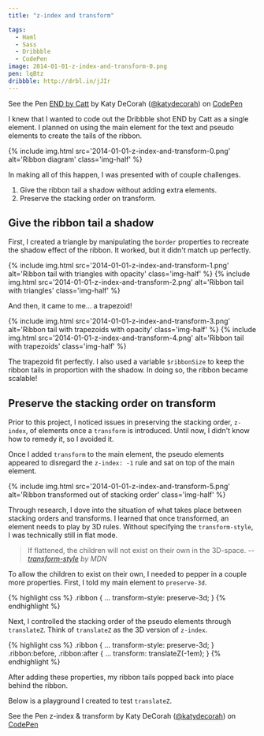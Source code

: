 ```yaml
---
title: "z-index and transform"

tags:
  - Haml
  - Sass
  - Dribbble
  - CodePen
image: 2014-01-01-z-index-and-transform-0.png
pen: lqBtz
dribbble: http://drbl.in/jJIr
---
```


<p data-height="400" data-theme-id="97" data-slug-hash="lqBtz" data-user="katydecorah" data-default-tab="result" class='codepen'>See the Pen <a href='http://codepen.io/katydecorah/pen/lqBtz'>END by Catt</a> by Katy DeCorah (<a href='http://codepen.io/katydecorah'>@katydecorah</a>) on <a href='http://codepen.io'>CodePen</a></p>

I knew that I wanted to code out the Dribbble shot END by Catt as a single element. I planned on using the main element for the text and pseudo elements to create the tails of the ribbon.

{% include img.html src='2014-01-01-z-index-and-transform-0.png' alt='Ribbon diagram' class='img-half' %}

In making all of this happen, I was presented with of couple challenges.

1. Give the ribbon tail a shadow without adding extra elements.
2. Preserve the stacking order on transform.

## Give the ribbon tail a shadow

First, I created a triangle by manipulating the `border` properties to recreate the shadow effect of the ribbon. It worked, but it didn't match up perfectly.

{% include img.html src='2014-01-01-z-index-and-transform-1.png' alt='Ribbon tail with triangles with opacity' class='img-half' %}
{% include img.html src='2014-01-01-z-index-and-transform-2.png' alt='Ribbon tail with triangles' class='img-half' %}

And then, it came to me&hellip; a trapezoid!

{% include img.html src='2014-01-01-z-index-and-transform-3.png' alt='Ribbon tail with trapezoids with opacity' class='img-half' %}
{% include img.html src='2014-01-01-z-index-and-transform-4.png' alt='Ribbon tail with trapezoids' class='img-half' %}

The trapezoid fit perfectly. I also used a variable `$ribbonSize` to keep the ribbon tails in proportion with the shadow. In doing so, the ribbon became scalable!

## Preserve the stacking order on transform

Prior to this project, I noticed issues in preserving the stacking order, `z-index`, of elements once a `transform` is introduced. Until now, I didn't know how to remedy it, so I avoided it.

Once I added `transform` to the main element, the pseudo elements appeared to disregard the `z-index: -1` rule and sat on top of the main element.

{% include img.html src='2014-01-01-z-index-and-transform-5.png' alt='Ribbon transformed out of stacking order' class='img-half' %}

Through research, I dove into the situation of what takes place between stacking orders and transforms. I learned that once transformed, an element needs to play by 3D rules. Without specifying the `transform-style`, I was technically still in flat mode.

> If flattened, the children will not exist on their own in the 3D-space.
> <cite>-- <a href="https://developer.mozilla.org/en-US/docs/Web/CSS/transform-style">transform-style</a> by MDN</cite>

To allow the children to exist on their own, I needed to pepper in a couple more properties. First, I told my main element to `preserve-3d`.

{% highlight css %}
.ribbon {
...
transform-style: preserve-3d;
}
{% endhighlight %}

Next, I controlled the stacking order of the pseudo elements through `translateZ`. Think of `translateZ` as the 3D version of `z-index`.

{% highlight css %}
.ribbon {
...
transform-style: preserve-3d;
}
.ribbon:before, .ribbon:after {
...
transform: translateZ(-1em);
}
{% endhighlight %}

After adding these properties, my ribbon tails popped back into place behind the ribbon.

Below is a playground I created to test `translateZ`.

<p data-height="375" data-theme-id="97" data-slug-hash="lKkAF" data-user="katydecorah" data-default-tab="result" class='codepen'>See the Pen z-index &amp; transform by Katy DeCorah (<a href='http://codepen.io/katydecorah'>@katydecorah</a>) on <a href='http://codepen.io'>CodePen</a></p>

